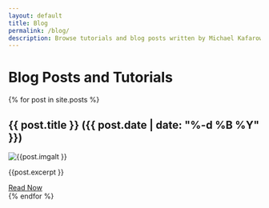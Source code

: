 ```yaml
---
layout: default
title: Blog
permalink: /blog/
description: Browse tutorials and blog posts written by Michael Kafarowski
---
```


# Blog Posts and Tutorials

{% for post in site.posts %}
<article class="project">
    <h2 class="project-title">{{ post.title }} <span class="projectdate">({{ post.date | date: "%-d %B %Y" }})</span></h2>   
    <img class="project-img" src="{{ post.imgurl }}" alt="{{post.imgalt }}">  
    <p class="project-desc">{{post.excerpt }}</p>
    <div class="project-buttons">
        <a class="button" href="{{ post.url }}">Read Now</a>
    </div>
</article>
{% endfor %}